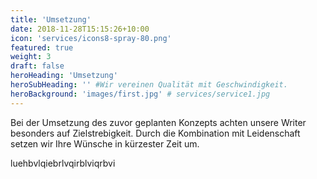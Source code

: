 ```yaml
---
title: 'Umsetzung'
date: 2018-11-28T15:15:26+10:00
icon: 'services/icons8-spray-80.png'
featured: true
weight: 3
draft: false
heroHeading: 'Umsetzung'
heroSubHeading: '' #Wir vereinen Qualität mit Geschwindigkeit.
heroBackground: 'images/first.jpg' # services/service1.jpg
---
```


Bei der Umsetzung des zuvor geplanten Konzepts achten unsere Writer besonders auf Zielstrebigkeit. Durch die Kombination mit Leidenschaft setzen wir Ihre Wünsche in kürzester Zeit um.


luehbvlqiebrlvqirblviqrbvi


